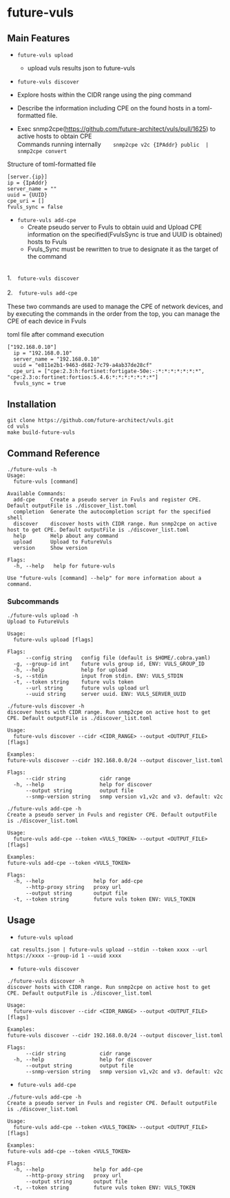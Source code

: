 # future-vuls

## Main Features

- `future-vuls upload` 
  - upload vuls results json to future-vuls

- `future-vuls discover`
 -  Explore hosts within the CIDR range using the ping command
 -  Describe the information including CPE on the found hosts in a toml-formatted file.
 -  Exec snmp2cpe(https://github.com/future-architect/vuls/pull/1625) to active hosts to obtain CPE<br>
Commands running internally　　`snmp2cpe v2c {IPAddr} public  | snmp2cpe convert`<br>
   
Structure of toml-formatted file
```
[server.{ip}]
ip = {IpAddr}
server_name = ""
uuid = {UUID}
cpe_uri = []
fvuls_sync = false
```
 
- `future-vuls add-cpe`
  -  Create pseudo server to Fvuls to obtain uuid and Upload CPE information on the specified(FvulsSync is true and UUID is obtained) hosts to Fvuls
  -  Fvuls_Sync must be rewritten to true to designate it as the target of the command<br><br>


1.　`future-vuls discover`

2.　`future-vuls add-cpe`

These two commands are used to manage the CPE of network devices, and by executing the commands in the order from the top, you can manage the CPE of each device in Fvuls

toml file after command execution
```
["192.168.0.10"]
  ip = "192.168.0.10"
  server_name = "192.168.0.10"
  uuid = "e811e2b1-9463-d682-7c79-a4ab37de28cf"
  cpe_uri = ["cpe:2.3:h:fortinet:fortigate-50e:-:*:*:*:*:*:*:*", "cpe:2.3:o:fortinet:fortios:5.4.6:*:*:*:*:*:*:*"]
  fvuls_sync = true
```
## Installation

```
git clone https://github.com/future-architect/vuls.git
cd vuls
make build-future-vuls
```

## Command Reference

```
./future-vuls -h
Usage:
  future-vuls [command]

Available Commands:
  add-cpe     Create a pseudo server in Fvuls and register CPE. Default outputFile is ./discover_list.toml
  completion  Generate the autocompletion script for the specified shell
  discover    discover hosts with CIDR range. Run snmp2cpe on active host to get CPE. Default outputFile is ./discover_list.toml
  help        Help about any command
  upload      Upload to FutureVuls
  version     Show version

Flags:
  -h, --help   help for future-vuls

Use "future-vuls [command] --help" for more information about a command.
```
### Subcommands

```
./future-vuls upload -h
Upload to FutureVuls

Usage:
  future-vuls upload [flags]

Flags:
      --config string   config file (default is $HOME/.cobra.yaml)
  -g, --group-id int    future vuls group id, ENV: VULS_GROUP_ID
  -h, --help            help for upload
  -s, --stdin           input from stdin. ENV: VULS_STDIN
  -t, --token string    future vuls token
      --url string      future vuls upload url
      --uuid string     server uuid. ENV: VULS_SERVER_UUID
```

```
./future-vuls discover -h
discover hosts with CIDR range. Run snmp2cpe on active host to get CPE. Default outputFile is ./discover_list.toml

Usage:
  future-vuls discover --cidr <CIDR_RANGE> --output <OUTPUT_FILE> [flags]

Examples:
future-vuls discover --cidr 192.168.0.0/24 --output discover_list.toml

Flags:
      --cidr string           cidr range
  -h, --help                  help for discover
      --output string         output file
      --snmp-version string   snmp version v1,v2c and v3. default: v2c
```

```
./future-vuls add-cpe -h
Create a pseudo server in Fvuls and register CPE. Default outputFile is ./discover_list.toml

Usage:
  future-vuls add-cpe --token <VULS_TOKEN> --output <OUTPUT_FILE> [flags]

Examples:
future-vuls add-cpe --token <VULS_TOKEN>

Flags:
  -h, --help                help for add-cpe
      --http-proxy string   proxy url
      --output string       output file
  -t, --token string        future vuls token ENV: VULS_TOKEN
```

## Usage

- `future-vuls upload`

```
 cat results.json | future-vuls upload --stdin --token xxxx --url https://xxxx --group-id 1 --uuid xxxx
```
- `future-vuls discover`
```
./future-vuls discover -h
discover hosts with CIDR range. Run snmp2cpe on active host to get CPE. Default outputFile is ./discover_list.toml

Usage:
  future-vuls discover --cidr <CIDR_RANGE> --output <OUTPUT_FILE> [flags]

Examples:
future-vuls discover --cidr 192.168.0.0/24 --output discover_list.toml

Flags:
      --cidr string           cidr range
  -h, --help                  help for discover
      --output string         output file
      --snmp-version string   snmp version v1,v2c and v3. default: v2c
```
- `future-vuls add-cpe`
```
./future-vuls add-cpe -h
Create a pseudo server in Fvuls and register CPE. Default outputFile is ./discover_list.toml

Usage:
  future-vuls add-cpe --token <VULS_TOKEN> --output <OUTPUT_FILE> [flags]

Examples:
future-vuls add-cpe --token <VULS_TOKEN>

Flags:
  -h, --help                help for add-cpe
      --http-proxy string   proxy url
      --output string       output file
  -t, --token string        future vuls token ENV: VULS_TOKEN
```
